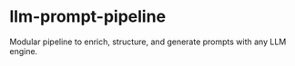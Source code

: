 # llm-prompt-pipeline
Modular pipeline to enrich, structure, and generate prompts with any LLM engine.
